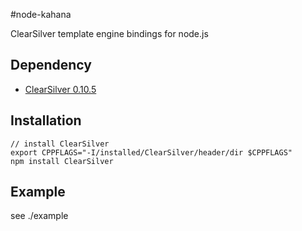 #node-kahana

ClearSilver template engine bindings for node.js

## Dependency

* [ClearSilver 0.10.5](http://www.clearsilver.net/)

## Installation

    // install ClearSilver
	export CPPFLAGS="-I/installed/ClearSilver/header/dir $CPPFLAGS"
    npm install ClearSilver

## Example

see ./example
